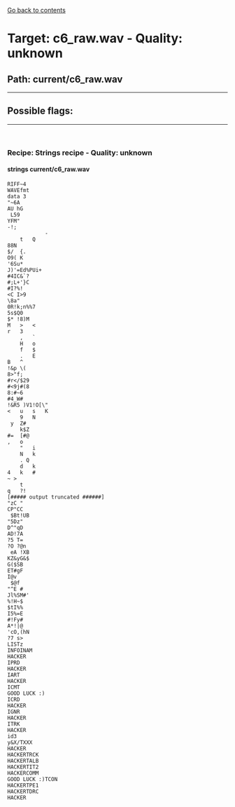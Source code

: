 [Go back to contents](../contents.md)  
# Target: c6_raw.wav  -  Quality: unknown  
## Path: current/c6_raw.wav  
---  
## Possible flags:  
  
---  
&nbsp;  
### Recipe: Strings recipe - Quality: unknown  
#### strings current/c6_raw.wav  
```  
RIFF~4   
WAVEfmt   
data 3   
"~6A  
AU hG  
 L59  
YFM"  
-!;	  
			-  
	t	Q  
88N   
$/	{.  
O9(	K  
'6Su*  
J)'=Ed%PUi+  
#4IC&`?  
#;L+'}C  
#I?%!  
<C I>9   
\8a"  
0R!k;n%%7  
5s$Q0  
$* !8)M  
M	>	<  
r	3	  
	,	`  
	H	o	  
	f	$  
	.	E  
B	^	  
!&p	\(  
8>"f;  
#r</$29  
#<9j#(8  
8:#~6  
#4_W#  
!&R5 )V1!O[\"  
<	u	s	K  
	9	N	  
 y	Z#  
	k$Z  
#=	[#@	  
,	o	  
	"	i  
	N	k  
	. Q  
	d	k  
4	k	#  
~ >	  
	t	 	  
q	?!  
[##### output truncated ######]  
"zC "  
CP"CC  
 $Bt!UB  
"5Dz"  
D^"qD  
AD!7A  
?5 T=  
?O ?@n   
 eA	!XB  
KZ&yG&$  
G($SB  
ET#gF  
I@v   
 $@f   
"^E #  
Jl%SM#'  
%!H~$  
$tI%%  
I5%=E  
#!Fy#  
A*!|@  
'cO,(hN  
?7 s>  
LISTz  
INFOINAM  
HACKER  
IPRD  
HACKER  
IART  
HACKER  
ICMT  
GOOD LUCK :)  
ICRD  
HACKER  
IGNR  
HACKER  
ITRK  
HACKER  
id3   
y&X/TXXX  
HACKER  
HACKERTRCK  
HACKERTALB  
HACKERTIT2  
HACKERCOMM  
GOOD LUCK :)TCON  
HACKERTPE1  
HACKERTDRC  
HACKER  
  
```  
&nbsp;  
